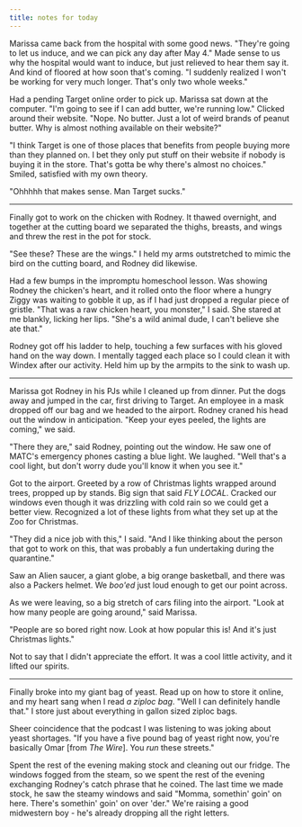 ```yaml
---
title: notes for today
---
```


Marissa came back from the hospital with some good news.  "They're
going to let us induce, and we can pick any day after May 4."  Made
sense to us why the hospital would want to induce, but just relieved
to hear them say it.  And kind of floored at how soon that's coming.
"I suddenly realized I won't be working for very much longer.  That's
only two whole weeks."

Had a pending Target online order to pick up.  Marissa sat down at the
computer.  "I'm going to see if I can add butter, we're running low."
Clicked around their website.  "Nope.  No butter.  Just a lot of weird
brands of peanut butter.  Why is almost nothing available on their
website?"

"I think Target is one of those places that benefits from people
buying more than they planned on.  I bet they only put stuff on their
website if nobody is buying it in the store.  That's gotta be why
there's almost no choices."  Smiled, satisfied with my own theory.

"Ohhhhh that makes sense.  Man Target sucks."

---

Finally got to work on the chicken with Rodney.  It thawed overnight,
and together at the cutting board we separated the thighs, breasts,
and wings and threw the rest in the pot for stock.

"See these?  These are the wings."  I held my arms outstretched to
mimic the bird on the cutting board, and Rodney did likewise.

Had a few bumps in the impromptu homeschool lesson.  Was showing
Rodney the chicken's heart, and it rolled onto the floor where a
hungry Ziggy was waiting to gobble it up, as if I had just dropped a
regular piece of gristle.  "That was a raw chicken heart, you
monster," I said.  She stared at me blankly, licking her lips.  "She's
a wild animal dude, I can't believe she ate that."

Rodney got off his ladder to help, touching a few surfaces with his
gloved hand on the way down.  I mentally tagged each place so I could
clean it with Windex after our activity.  Held him up by the armpits
to the sink to wash up.

---

Marissa got Rodney in his PJs while I cleaned up from dinner.  Put the
dogs away and jumped in the car, first driving to Target.  An employee
in a mask dropped off our bag and we headed to the airport.  Rodney
craned his head out the window in anticipation.  "Keep your eyes
peeled, the lights are coming," we said.

"There they are," said Rodney, pointing out the window.  He saw one of
MATC's emergency phones casting a blue light.  We laughed.  "Well
that's a cool light, but don't worry dude you'll know it when you see
it."

Got to the airport.  Greeted by a row of Christmas lights wrapped
around trees, propped up by stands.  Big sign that said _FLY LOCAL_.
Cracked our windows even though it was drizzling with cold rain so we
could get a better view.  Recognized a lot of these lights from what
they set up at the Zoo for Christmas.

"They did a nice job with this," I said.  "And I like thinking about
the person that got to work on this, that was probably a fun
undertaking during the quarantine."

Saw an Alien saucer, a giant globe, a big orange basketball, and there
was also a Packers helmet.  We _boo'ed_ just loud enough to get our
point across.

As we were leaving, so a big stretch of cars filing into the airport.
"Look at how many people are going around," said Marissa.

"People are so bored right now.  Look at how popular this is!  And
it's just Christmas lights."

Not to say that I didn't appreciate the effort.  It was a cool little
activity, and it lifted our spirits.

---

Finally broke into my giant bag of yeast.  Read up on how to store it
online, and my heart sang when I read _a ziploc bag_.  "Well I can
definitely handle that."  I store just about everything in gallon
sized ziploc bags.

Sheer coincidence that the podcast I was listening to was joking about
yeast shortages.  "If you have a five pound bag of yeast right now,
you're basically Omar [from _The Wire_].  You _run_ these streets."

Spent the rest of the evening making stock and cleaning out our
fridge.  The windows fogged from the steam, so we spent the rest of
the evening exchanging Rodney's catch phrase that he coined.  The last
time we made stock, he saw the steamy windows and said "Momma,
somethin' goin' on here.  There's somethin' goin' on over 'der."
We're raising a good midwestern boy - he's already dropping all the
right letters.
